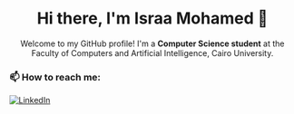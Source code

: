 <h1 align="center">Hi there, I'm Israa Mohamed 👋</h1>

<p align="center">
  Welcome to my GitHub profile! I'm a <strong>Computer Science student</strong> at the Faculty of Computers and Artificial Intelligence, Cairo University.
</p>

<h3>📫 How to reach me:</h3>
<p>
  <a href="https://www.linkedin.com/in/israa-mohamed-580012260/">
    <img src="https://img.shields.io/badge/LinkedIn-0077B5?style=for-the-badge&logo=linkedin&logoColor=white" alt="LinkedIn">
  </a>
</p>
